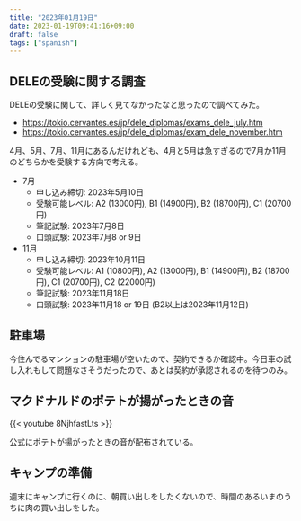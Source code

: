 ```yaml
---
title: "2023年01月19日"
date: 2023-01-19T09:41:16+09:00
draft: false
tags: ["spanish"]
---
```


## DELEの受験に関する調査

DELEの受験に関して、詳しく見てなかったなと思ったので調べてみた。

* <https://tokio.cervantes.es/jp/dele_diplomas/exams_dele_july.htm>
* <https://tokio.cervantes.es/jp/dele_diplomas/exam_dele_november.htm>

4月、5月、7月、11月にあるんだけれども、4月と5月は急すぎるので7月か11月のどちらかを受験する方向で考える。

* 7月
  * 申し込み締切: 2023年5月10日
  * 受験可能レベル: A2 (13000円), B1 (14900円), B2 (18700円), C1 (20700円)
  * 筆記試験: 2023年7月8日
  * 口頭試験: 2023年7月8 or 9日
* 11月
  * 申し込み締切: 2023年10月11日
  * 受験可能レベル: A1 (10800円), A2 (13000円), B1 (14900円), B2 (18700円), C1 (20700円), C2 (22000円)
  * 筆記試験: 2023年11月18日
  * 口頭試験: 2023年11月18 or 19日 (B2以上は2023年11月12日)

## 駐車場

今住んでるマンションの駐車場が空いたので、契約できるか確認中。今日車の試し入れもして問題なさそうだったので、あとは契約が承認されるのを待つのみ。

## マクドナルドのポテトが揚がったときの音

{{< youtube 8NjhfastLts >}}

公式にポテトが揚がったときの音が配布されている。

## キャンプの準備

週末にキャンプに行くのに、朝買い出しをしたくないので、時間のあるいまのうちに肉の買い出しをした。
